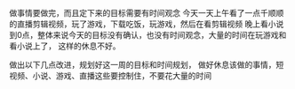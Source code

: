 做事情要做完，而且定下来的目标需要有时间观念
今天一天上午看了一点千顺顺的直播剪辑视频，玩了游戏，下载吃饭，玩游戏，然后在看剪辑视频
晚上看小说到0点，整体来说今天的目标没有确认，也没有时间观念，大量的时间在玩游戏和看小说上了，
这样的休息不好。

做出以下几点改进，规划好这一周的目标和时间规划，
做好休息该做的事情，短视频、小说、游戏、直播这些要控制住，不要花大量的时间

